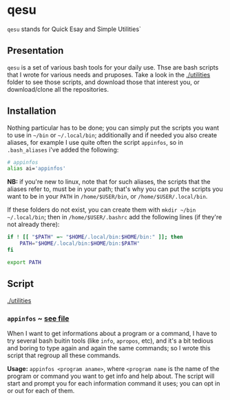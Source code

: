 # qesu

`qesu` stands for Quick Esay and Simple Utilities`

## Presentation

`qesu` is a set of various bash tools for your daily use. Thse are bash scripts that I wrote for various needs and pruposes.
Take a look in the [./utilities](https://github.com/idealtitude/qesu/tree/main/utilities) folder to see those scripts, and download those that interest you, or download/clone all the repositories.

## Installation

Nothing particular has to be done; you can simply put the scripts you want to use in `~/bin` or `~/.local/bin`; additionally and if needed you also create aliases, for example I use quite often the script `appinfos`, so in `.bash_aliases` i've added the following:

```bash
# appinfos
alias ai='appinfos'
```

**NB:** if you're new to linux, note that for such aliases, the scripts that the aliases refer to, must be in your path; that's why you can put the scripts you want to be in your `PATH` in `/home/$USER/bin`, or `/home/$USER/.local/bin`.

If these folders do not exist, you can create them with `mkdir ~/bin ~/.local/bin`; then in `/home/$USER/.bashrc` add the following lines (if they're not already there):

```bash
if ! [[ "$PATH" =~ "$HOME/.local/bin:$HOME/bin:" ]]; then
    PATH="$HOME/.local/bin:$HOME/bin:$PATH"
fi

export PATH
```

## Script

[./utilities](https://github.com/idealtitude/qesu/tree/main/utilities)

### `appinfos` ~ [see file](https://github.com/idealtitude/qesu/blob/main/utilities/appinfos)

When I want to get informations about a program or a command, I have to try several bash buitin tools (like `info`, `apropos`, etc), and it's a bit tedious and boring to type again and again the same commands; so I wrote this script that regroup all these commands.

**Usage:** `appinfos <program aname>`, where `<program name` is the name of the program or command you want to get info and help about.
The script will start and prompt you for each information command it uses; you can opt in or out for each of them.
